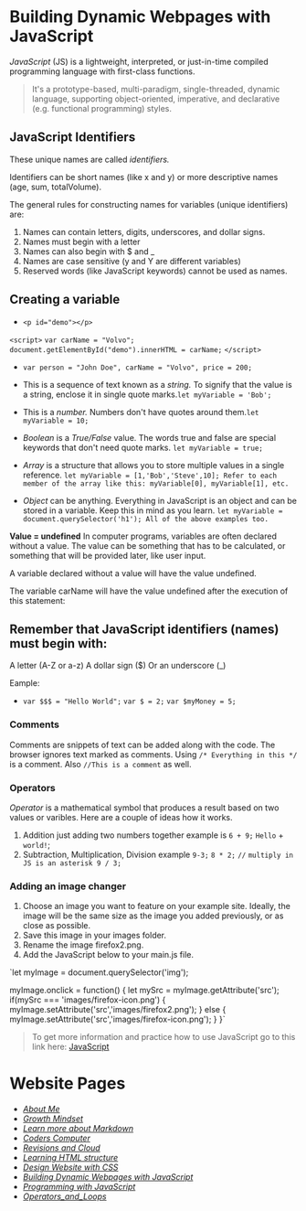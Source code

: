 # Building Dynamic Webpages with JavaScript

*JavaScript* (JS) is a lightweight, interpreted, or just-in-time compiled programming language with first-class functions.
> It's a prototype-based, multi-paradigm, single-threaded, dynamic language, supporting object-oriented, imperative, 
and declarative (e.g. functional programming) styles.

## JavaScript Identifiers

These unique names are called *identifiers.*

Identifiers can be short names (like x and y) or more descriptive names (age, sum, totalVolume).

The general rules for constructing names for variables (unique identifiers) are:

1) Names can contain letters, digits, underscores, and dollar signs.
2) Names must begin with a letter
3) Names can also begin with $ and _
4) Names are case sensitive (y and Y are different variables)
5) Reserved words (like JavaScript keywords) cannot be used as names.

## Creating a variable

* `<p id="demo"></p>`

`<script>`
`var carName = "Volvo";`
`document.getElementById("demo").innerHTML = carName;`
`</script>`

* `var person = "John Doe", carName = "Volvo", price = 200;`

* This is a sequence of text known as a *string.* To signify that the value is a string, enclose it in single quote marks.`let myVariable = 'Bob';`

* This is a *number.* Numbers don't have quotes around them.`let myVariable = 10;`

* *Boolean* is a *True/False* value. The words true and false are special keywords that don't need quote marks. `let myVariable = true;`

* *Array* is a structure that allows you to store multiple values in a single reference. `let myVariable = [1,'Bob','Steve',10];
Refer to each member of the array like this:
myVariable[0], myVariable[1], etc.` 

* *Object* can be anything. Everything in JavaScript is an object and can be stored in a variable. Keep this in mind as you learn. `let myVariable = document.querySelector('h1');
All of the above examples too.` 



**Value = undefined**
In computer programs, variables are often declared without a value. The value can be something that has to be calculated, or something that will be provided later, like user input.

A variable declared without a value will have the value undefined.

The variable carName will have the value undefined after the execution of this statement:


## Remember that JavaScript identifiers (names) must begin with:

A letter (A-Z or a-z)
A dollar sign ($)
Or an underscore (_)

Eample: 
* `var $$$ = "Hello World";`
`var $ = 2;`
`var $myMoney = 5;`

### Comments

Comments are snippets of text can be added along with the code. The browser ignores text marked as comments.
Using `/* Everything in this */` is a comment. Also `//This is a comment` as well. 

### Operators 

*Operator* is a mathematical symbol that produces a result based on two values or varibles.
Here are a couple of ideas how it works.

1) Addition just adding two numbers together example is `6 + 9;` `Hello` + `world!`;
2) Subtraction, Multiplication, Division example `9-3;` `8 * 2;` `//` `multiply in JS is an asterisk 9 / 3;`

### Adding an image changer

1) Choose an image you want to feature on your example site. Ideally, the image will be the same size as the image you added previously, or as close as possible.
2) Save this image in your images folder.
3) Rename the image firefox2.png.
4) Add the JavaScript below to your main.js file.

`let myImage = document.querySelector('img');

myImage.onclick = function() {
    let mySrc = myImage.getAttribute('src');
    if(mySrc === 'images/firefox-icon.png') {
      myImage.setAttribute('src','images/firefox2.png');
    } else {
      myImage.setAttribute('src','images/firefox-icon.png');
    }
}`



> To get more information and practice how to use JavaScript go to this link here: [JavaScript](https://developer.mozilla.org/en-US/docs/Learn/Getting_started_with_the_web/JavaScript_basics)


# Website Pages
- [*About Me*](README.md)
- [*Growth Mindset*](GrowthMindset.md)
- [*Learn more about Markdown*](Learning_Markdown.md)
- [*Coders Computer*](CodersComputer.md)
- [*Revisions and Cloud*](RevisionsandCloud.md)
- [*Learning HTML structure*](LearningHTMLstructure.md)
- [*Design Website with CSS*](Design_web_pages_with_CSS.md)
- [*Building Dynamic Webpages with JavaScript*](Dynamic_web_pages_with_JavaScript.md)
- [*Programming with JavaScript*](Programming_with_JavaScript.md)
- [*Operators_and_Loops*](Operators_and_Loops.md)





